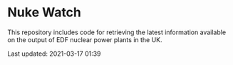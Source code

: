 # Nuke Watch

This repository includes code for retrieving the latest information available on the output of EDF nuclear power plants in the UK.

Last updated: 2021-03-17 01:39